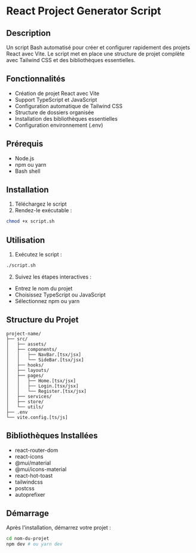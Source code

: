 # React Project Generator Script

## Description
Un script Bash automatisé pour créer et configurer rapidement des projets React avec Vite. Le script met en place une structure de projet complète avec Tailwind CSS et des bibliothèques essentielles.

## Fonctionnalités

- Création de projet React avec Vite
- Support TypeScript et JavaScript
- Configuration automatique de Tailwind CSS
- Structure de dossiers organisée
- Installation des bibliothèques essentielles
- Configuration environnement (.env)

## Prérequis

- Node.js
- npm ou yarn
- Bash shell

## Installation

1. Téléchargez le script
2. Rendez-le exécutable :
```bash
chmod +x script.sh
```

## Utilisation

1. Exécutez le script :
```bash
./script.sh
```

2. Suivez les étapes interactives :
- Entrez le nom du projet
- Choisissez TypeScript ou JavaScript
- Sélectionnez npm ou yarn

## Structure du Projet

```
project-name/
├── src/
│   ├── assets/
│   ├── components/
│   │   ├── NavBar.[tsx/jsx]
│   │   └── SideBar.[tsx/jsx]
│   ├── hooks/
│   ├── layouts/
│   ├── pages/
│   │   ├── Home.[tsx/jsx]
│   │   ├── Login.[tsx/jsx]
│   │   └── Register.[tsx/jsx]
│   ├── services/
│   ├── store/
│   └── utils/
├── .env
└── vite.config.[ts/js]
```

## Bibliothèques Installées

- react-router-dom
- react-icons
- @mui/material
- @mui/icons-material
- react-hot-toast
- tailwindcss
- postcss
- autoprefixer

## Démarrage

Après l'installation, démarrez votre projet :
```bash
cd nom-du-projet
npm dev # ou yarn dev
```
